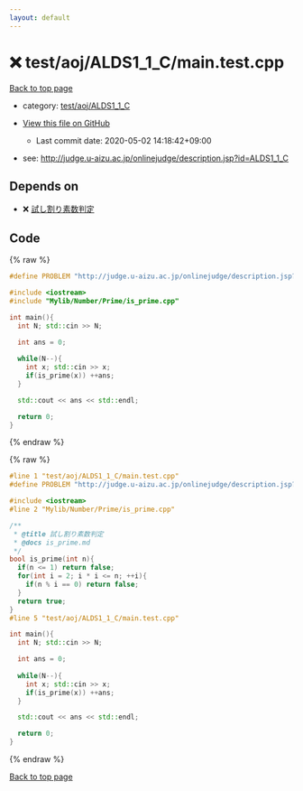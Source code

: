 ```yaml
---
layout: default
---
```


<!-- mathjax config similar to math.stackexchange -->
<script type="text/javascript" async
  src="https://cdnjs.cloudflare.com/ajax/libs/mathjax/2.7.5/MathJax.js?config=TeX-MML-AM_CHTML">
</script>
<script type="text/x-mathjax-config">
  MathJax.Hub.Config({
    TeX: { equationNumbers: { autoNumber: "AMS" }},
    tex2jax: {
      inlineMath: [ ['$','$'] ],
      processEscapes: true
    },
    "HTML-CSS": { matchFontHeight: false },
    displayAlign: "left",
    displayIndent: "2em"
  });
</script>

<script type="text/javascript" src="https://cdnjs.cloudflare.com/ajax/libs/jquery/3.4.1/jquery.min.js"></script>
<script src="https://cdn.jsdelivr.net/npm/jquery-balloon-js@1.1.2/jquery.balloon.min.js" integrity="sha256-ZEYs9VrgAeNuPvs15E39OsyOJaIkXEEt10fzxJ20+2I=" crossorigin="anonymous"></script>
<script type="text/javascript" src="../../../../assets/js/copy-button.js"></script>
<link rel="stylesheet" href="../../../../assets/css/copy-button.css" />


# :x: test/aoj/ALDS1_1_C/main.test.cpp

<a href="../../../../index.html">Back to top page</a>

* category: <a href="../../../../index.html#a8a6d8e3138deb7c2a3646b5ea12ddc2">test/aoj/ALDS1_1_C</a>
* <a href="{{ site.github.repository_url }}/blob/master/test/aoj/ALDS1_1_C/main.test.cpp">View this file on GitHub</a>
    - Last commit date: 2020-05-02 14:18:42+09:00


* see: <a href="http://judge.u-aizu.ac.jp/onlinejudge/description.jsp?id=ALDS1_1_C">http://judge.u-aizu.ac.jp/onlinejudge/description.jsp?id=ALDS1_1_C</a>


## Depends on

* :x: <a href="../../../../library/Mylib/Number/Prime/is_prime.cpp.html">試し割り素数判定</a>


## Code

<a id="unbundled"></a>
{% raw %}
```cpp
#define PROBLEM "http://judge.u-aizu.ac.jp/onlinejudge/description.jsp?id=ALDS1_1_C"

#include <iostream>
#include "Mylib/Number/Prime/is_prime.cpp"

int main(){
  int N; std::cin >> N;

  int ans = 0;
  
  while(N--){
    int x; std::cin >> x;
    if(is_prime(x)) ++ans;
  }

  std::cout << ans << std::endl;

  return 0;
}

```
{% endraw %}

<a id="bundled"></a>
{% raw %}
```cpp
#line 1 "test/aoj/ALDS1_1_C/main.test.cpp"
#define PROBLEM "http://judge.u-aizu.ac.jp/onlinejudge/description.jsp?id=ALDS1_1_C"

#include <iostream>
#line 2 "Mylib/Number/Prime/is_prime.cpp"

/**
 * @title 試し割り素数判定
 * @docs is_prime.md
 */
bool is_prime(int n){
  if(n <= 1) return false;
  for(int i = 2; i * i <= n; ++i){
    if(n % i == 0) return false;
  }
  return true;
}
#line 5 "test/aoj/ALDS1_1_C/main.test.cpp"

int main(){
  int N; std::cin >> N;

  int ans = 0;
  
  while(N--){
    int x; std::cin >> x;
    if(is_prime(x)) ++ans;
  }

  std::cout << ans << std::endl;

  return 0;
}

```
{% endraw %}

<a href="../../../../index.html">Back to top page</a>

